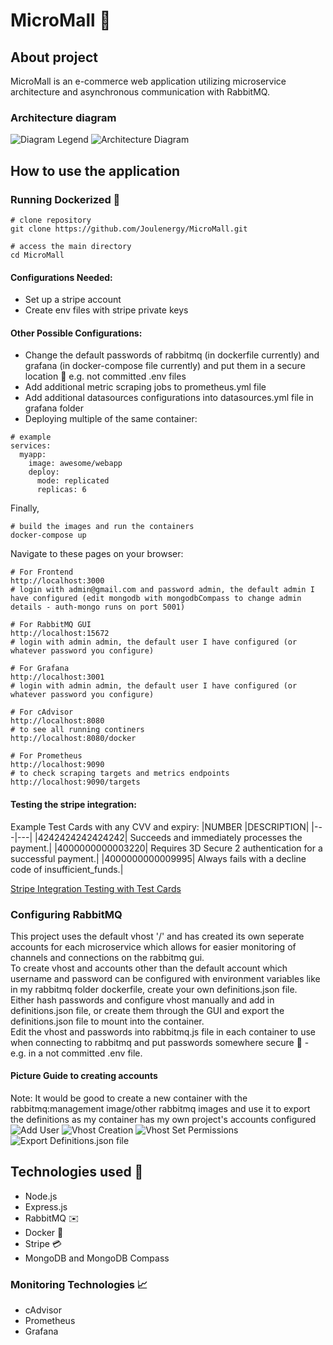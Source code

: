 # MicroMall :department_store:
## About project
MicroMall is an e-commerce web application utilizing microservice architecture and asynchronous communication with RabbitMQ.

### Architecture diagram
![Diagram Legend](images/Legend.png)
![Architecture Diagram](images/MicroserviceArchitectureDiagram.png)

## How to use the application
### Running Dockerized :whale:
```
# clone repository
git clone https://github.com/Joulenergy/MicroMall.git

# access the main directory
cd MicroMall
```

#### Configurations Needed:
- Set up a stripe account
- Create env files with stripe private keys

#### Other Possible Configurations:
- Change the default passwords of rabbitmq (in dockerfile currently) and grafana (in docker-compose file currently) and put them in a secure location :closed_lock_with_key: e.g. not committed .env files
- Add additional metric scraping jobs to prometheus.yml file
- Add additional datasources configurations into datasources.yml file in grafana folder
- Deploying multiple of the same container:
```
# example
services:
  myapp:
    image: awesome/webapp
    deploy:
      mode: replicated
      replicas: 6
```

Finally,
```
# build the images and run the containers
docker-compose up
```
Navigate to these pages on your browser:
```
# For Frontend
http://localhost:3000 
# login with admin@gmail.com and password admin, the default admin I have configured (edit mongodb with mongodbCompass to change admin details - auth-mongo runs on port 5001)

# For RabbitMQ GUI
http://localhost:15672
# login with admin admin, the default user I have configured (or whatever password you configure)

# For Grafana
http://localhost:3001
# login with admin admin, the default user I have configured (or whatever password you configure)

# For cAdvisor
http://localhost:8080
# to see all running continers
http://localhost:8080/docker 

# For Prometheus
http://localhost:9090
# to check scraping targets and metrics endpoints
http://localhost:9090/targets
```

#### Testing the stripe integration:
Example Test Cards with any CVV and expiry:
|NUMBER	|DESCRIPTION|
|---|---|
|4242424242424242|  Succeeds and immediately processes the payment.|
|4000000000003220|  Requires 3D Secure 2 authentication for a successful payment.|
|4000000000009995|  Always fails with a decline code of insufficient_funds.|

[Stripe Integration Testing with Test Cards](https://docs.stripe.com/testing)

### Configuring RabbitMQ
This project uses the default vhost '/' and has created its own seperate accounts for each microservice which allows for easier monitoring of channels and connections on the rabbitmq gui.\
To create vhost and accounts other than the default account which username and password can be configured with environment variables like in my rabbitmq folder dockerfile, create your own definitions.json file. \
Either hash passwords and configure vhost manually and add in definitions.json file, or create them through the GUI and export the definitions.json file to mount into the container. \
Edit the vhost and passwords into rabbitmq.js file in each container to use when connecting to rabbitmq and put passwords somewhere secure :closed_lock_with_key: - e.g. in a not committed .env file.

#### Picture Guide to creating accounts
Note: It would be good to create a new container with the rabbitmq:management image/other rabbitmq images and use it to export the definitions as my container has my own project's accounts configured
![Add User](images/AddUser.png)
![Vhost Creation](images/VirtualHostCreation.png)
![Vhost Set Permissions](images/VhostSetPermissions.png)
![Export Definitions.json file](images/ExportDefinitionsJsonFile.png)

## Technologies used :mag_right:
- Node.js
- Express.js
- RabbitMQ :envelope:
- Docker :whale:
- Stripe :credit_card:
- MongoDB and MongoDB Compass

### Monitoring Technologies :chart_with_upwards_trend:
- cAdvisor
- Prometheus
- Grafana